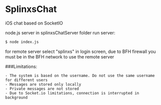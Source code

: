 # SplinxsChat
iOS chat based on SocketIO


node.js server in splinxsChatServer folder
run server: 
```sh
$ node index.js
```
for remote server select "splinxs" in login screen, due to BFH firewall you must be in the BFH network to use the remote server


###Limitations:

	- The system is based on the username. Do not use the same username for different users
	- Messages are stored only locally
	- Private messages are not stored
	- Due to Socket.io limitations, connection is interrupted in background
	